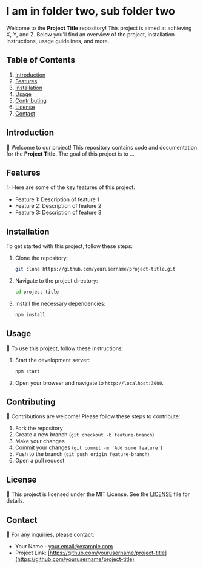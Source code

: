 # I am in folder two, sub folder two

Welcome to the **Project Title** repository! This project is aimed at achieving X, Y, and Z. Below you'll find an overview of the project, installation instructions, usage guidelines, and more.

## Table of Contents

1. [Introduction](#introduction)
2. [Features](#features)
3. [Installation](#installation)
4. [Usage](#usage)
5. [Contributing](#contributing)
6. [License](#license)
7. [Contact](#contact)

## Introduction

🎉 Welcome to our project! This repository contains code and documentation for the **Project Title**. The goal of this project is to ...

## Features

✨ Here are some of the key features of this project:

- Feature 1: Description of feature 1
- Feature 2: Description of feature 2
- Feature 3: Description of feature 3

## Installation

To get started with this project, follow these steps:

1. Clone the repository:
   ```sh
   git clone https://github.com/yourusername/project-title.git
   ```
2. Navigate to the project directory:
   ```sh
   cd project-title
   ```
3. Install the necessary dependencies:
   ```sh
   npm install
   ```

## Usage

🚀 To use this project, follow these instructions:

1. Start the development server:
   ```sh
   npm start
   ```
2. Open your browser and navigate to `http://localhost:3000`.

## Contributing

🤝 Contributions are welcome! Please follow these steps to contribute:

1. Fork the repository
2. Create a new branch (`git checkout -b feature-branch`)
3. Make your changes
4. Commit your changes (`git commit -m 'Add some feature'`)
5. Push to the branch (`git push origin feature-branch`)
6. Open a pull request

## License

📜 This project is licensed under the MIT License. See the [LICENSE](LICENSE) file for details.

## Contact

📧 For any inquiries, please contact:

- Your Name - your.email@example.com
- Project Link: [https://github.com/yourusername/project-title](https://github.com/yourusername/project-title)

